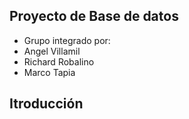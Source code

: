 ## Proyecto de Base de datos
- Grupo integrado por:
- Angel Villamil
- Richard Robalino
- Marco Tapia

## Itroducción
